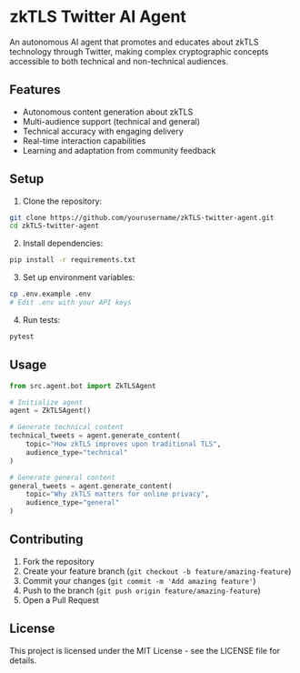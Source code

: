 # zkTLS Twitter AI Agent

An autonomous AI agent that promotes and educates about zkTLS technology through Twitter, making complex cryptographic concepts accessible to both technical and non-technical audiences.

## Features

- Autonomous content generation about zkTLS
- Multi-audience support (technical and general)
- Technical accuracy with engaging delivery
- Real-time interaction capabilities
- Learning and adaptation from community feedback

## Setup

1. Clone the repository:
```bash
git clone https://github.com/yourusername/zkTLS-twitter-agent.git
cd zkTLS-twitter-agent
```

2. Install dependencies:
```bash
pip install -r requirements.txt
```

3. Set up environment variables:
```bash
cp .env.example .env
# Edit .env with your API keys
```

4. Run tests:
```bash
pytest
```

## Usage

```python
from src.agent.bot import ZkTLSAgent

# Initialize agent
agent = ZkTLSAgent()

# Generate technical content
technical_tweets = agent.generate_content(
    topic="How zkTLS improves upon traditional TLS",
    audience_type="technical"
)

# Generate general content
general_tweets = agent.generate_content(
    topic="Why zkTLS matters for online privacy",
    audience_type="general"
)
```

## Contributing

1. Fork the repository
2. Create your feature branch (`git checkout -b feature/amazing-feature`)
3. Commit your changes (`git commit -m 'Add amazing feature'`)
4. Push to the branch (`git push origin feature/amazing-feature`)
5. Open a Pull Request

## License

This project is licensed under the MIT License - see the LICENSE file for details. 